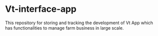 # Vt-interface-app
This repository for storing and tracking the development of Vt App which has functionalities to manage farm business in large scale.
